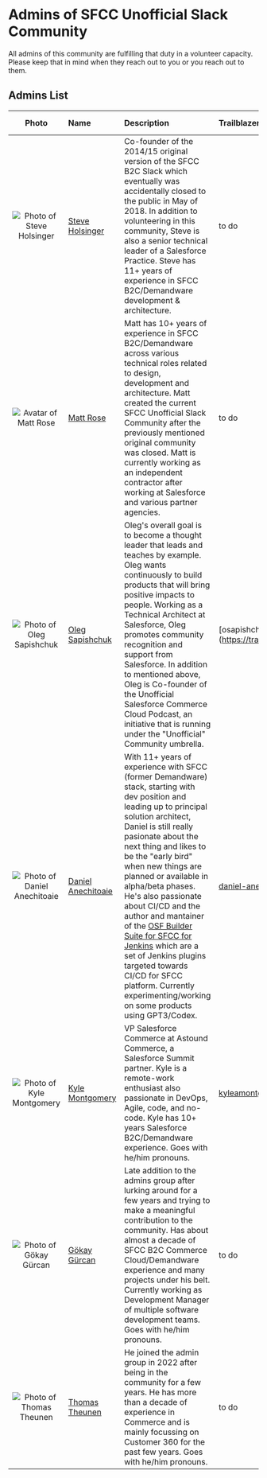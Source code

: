 # Admins of SFCC Unofficial Slack Community

All admins of this community are fulfilling that duty in a volunteer capacity. Please keep that in mind when they reach out to you or you reach out to them.

## Admins List

| Photo| Name | Description | Trailblazer ID | :octocat: GH ID |
| :--: | :--- | :---------- | :------------- | :--------: |
|![Photo of Steve Holsinger](https://ca.slack-edge.com/TAU70QQBY-UAV0HQQJK-9d8b4e70c62e-72)|[Steve Holsinger](https://sfcc-unofficial.slack.com/team/UAV0HQQJK)|Co-founder of the 2014/15 original version of the SFCC B2C Slack which eventually was accidentally closed to the public in May of 2018. In addition to volunteering in this community, Steve is also a senior technical leader of a Salesforce Practice. Steve has 11+ years of experience in SFCC B2C/Demandware development & architecture.| to do | [sholsinger](https://github.com/sholsinger) |
|![Avatar of Matt Rose](https://ca.slack-edge.com/TAU70QQBY-UAT3HAL92-gfe2e106fbcb-72)|[Matt Rose](https://sfcc-unofficial.slack.com/team/UAT3HAL92)| Matt has 10+ years of experience in SFCC B2C/Demandware across various technical roles related to design, development and architecture. Matt created the current SFCC Unofficial Slack Community after the previously mentioned original community was closed. Matt is currently working as an independent contractor after working at Salesforce and various partner agencies.  | to do | [matthewrose](https://github.com/matthewrose) |
|![Photo of Oleg Sapishchuk](https://ca.slack-edge.com/TAU70QQBY-UASPSP28H-776050e8d86e-72)|[Oleg Sapishchuk](https://sfcc-unofficial.slack.com/team/UASPSP28H)| Oleg's overall goal is to become a thought leader that leads and teaches by example. Oleg wants continuously to build products that will bring positive impacts to people. Working as a Technical Architect at Salesforce, Oleg promotes community recognition and support from Salesforce. In addition to mentioned above, Oleg is Co-founder of the Unofficial Salesforce Commerce Cloud Podcast, an initiative that is running under the "Unofficial" Community umbrella.| [osapishchuk] (https://trailblazer.me/id/osapishchuk) | [Gektorian](https://github.com/Gektorian) |
|![Photo of Daniel Anechitoaie](https://ca.slack-edge.com/TAU70QQBY-UAV9A93GF-9688f6f3a4d6-72)|[Daniel Anechitoaie](https://sfcc-unofficial.slack.com/team/UAV9A93GF)| With 11+ years of experience with SFCC (former Demandware) stack, starting with dev position and leading up to principal solution architect, Daniel is still really pasionate about the next thing and likes to be the "early bird" when new things are planned or available in alpha/beta phases. He's also passionate about CI/CD and the author and mantainer of the [OSF Builder Suite for SFCC for Jenkins](https://plugins.jenkins.io/ui/search/?query=OSF%20Builder%20Suite%20For%20Salesforce%20Commerce%20Cloud) which are a set of Jenkins plugins targeted towards CI/CD for SFCC platform. Currently experimenting/working on some products using GPT3/Codex. | [daniel-anechitoaie](https://trailblazer.me/id/daniel-anechitoaie) | [danechitoaie](https://github.com/danechitoaie) |
|![Photo of Kyle Montgomery](https://ca.slack-edge.com/T04T4TH8W-U5L4G7NCA-28205ce68242-72)|[Kyle Montgomery](https://sfcc-unofficial.slack.com/team/UAW7KE9HV)|VP Salesforce Commerce at Astound Commerce, a Salesforce Summit partner. Kyle is a remote-work enthusiast also passionate in DevOps, Agile, code, and no-code. Kyle has 10+ years Salesforce B2C/Demandware experience. Goes with he/him pronouns. | [kyleamontgomery](https://trailblazer.me/id/kyleamontgomery) | [k-montgomery](https://github.com/k-montgomery) |
|![Photo of Gökay Gürcan](https://ca.slack-edge.com/TAU70QQBY-UAYMETYLX-b784d49304f1-72)|[Gökay Gürcan](https://sfcc-unofficial.slack.com/team/UAYMETYLX)|Late addition to the admins group after lurking around for a few years and trying to make a meaningful contribution to the community. Has about almost a decade of SFCC B2C Commerce Cloud/Demandware experience and many projects under his belt. Currently working as Development Manager of multiple software development teams. Goes with he/him pronouns.| to do | [gokaygurcan](https://github.com/gokaygurcan)|
|![Photo of Thomas Theunen](https://ca.slack-edge.com/TAU70QQBY-UFR4SL94H-78b02c36955b-512)|[Thomas Theunen](https://sfcc-unofficial.slack.com/team/UFR4SL94H)|He joined the admin group in 2022 after being in the community for a few years. He has more than a decade of experience in Commerce and is mainly focussing on Customer 360 for the past few years. Goes with he/him pronouns. | to do |[taurgis](https://github.com/taurgis)|
